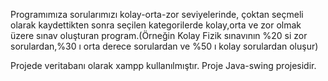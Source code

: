 Programımıza sorularımızı kolay-orta-zor seviyelerinde, çoktan seçmeli olarak kaydettikten sonra seçilen kategorilerde kolay,orta ve zor
olmak üzere sınav oluşturan program.(Örneğin Kolay Fizik sınavının %20 si zor sorulardan,%30 ı orta derece sorulardan ve %50 ı kolay
sorulardan oluşur)

Projede veritabanı olarak xampp kullanılmıştır.
Proje Java-swing projesidir.
